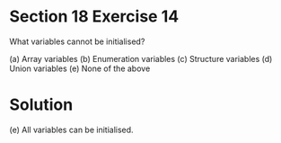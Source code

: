 # Section 18 Exercise 14

What variables cannot be initialised?

(a) Array variables
(b) Enumeration variables
(c) Structure variables
(d) Union variables
(e) None of the above


# Solution

(e) All variables can be initialised.

